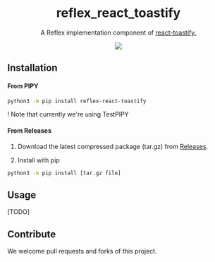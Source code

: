 <div align="center">
  <h1>reflex_react_toastify</h1>
  <p>A Reflex implementation component of <a href="https://github.com/fkhadra/react-toastify">react-toastify.</a></p>
  <img src="https://user-images.githubusercontent.com/5574267/130804494-a9d2d69c-f170-4576-b2e1-0bb7f13dd92d.gif" /><!-- TODO change demo image -->
</div>

## Installation

#### From PIPY

```bash
python3 -m pip install reflex-react-toastify
```
! Note that currently we're using TestPIPY

#### From Releases

1.  Download the latest compressed package (tar.gz) from [Releases](https://github.com/Idriss975/reflex_react_toastify/releases).

2. Install with pip
```bash
python3 -m pip install [tar.gz file]
``` 

## Usage
[TODO]

## Contribute
We welcome pull requests and forks of this project.